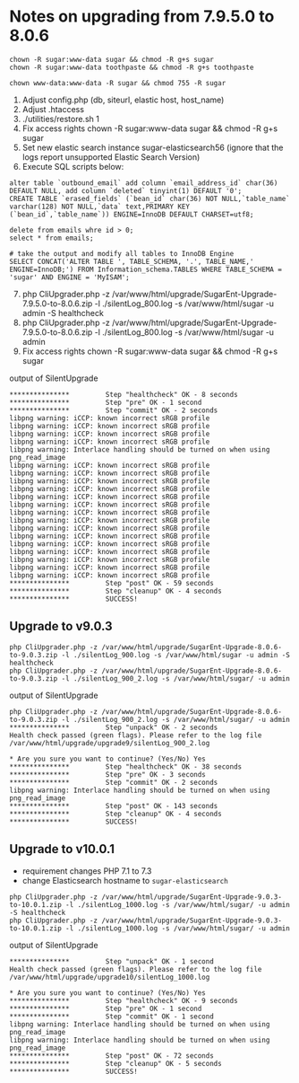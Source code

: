 # Notes on upgrading from 7.9.5.0 to 8.0.6

```
chown -R sugar:www-data sugar && chmod -R g+s sugar
chown -R sugar:www-data toothpaste && chmod -R g+s toothpaste

chown www-data:www-data -R sugar && chmod 755 -R sugar
```

1. Adjust config.php (db, siteurl, elastic host, host_name)
2. Adjust .htaccess
3. ./utilities/restore.sh 1
4. Fix access rights chown -R sugar:www-data sugar && chmod -R g+s sugar
5. Set new elastic search instance sugar-elasticsearch56 (ignore that the logs report unsupported Elastic Search Version)
6. Execute SQL scripts below:

```
alter table `outbound_email` add column `email_address_id` char(36) DEFAULT NULL, add column `deleted` tinyint(1) DEFAULT '0';
CREATE TABLE `erased_fields` (`bean_id` char(36) NOT NULL,`table_name` varchar(128) NOT NULL,`data` text,PRIMARY KEY (`bean_id`,`table_name`)) ENGINE=InnoDB DEFAULT CHARSET=utf8;

delete from emails whre id > 0;
select * from emails;

# take the output and modify all tables to InnoDB Engine
SELECT CONCAT('ALTER TABLE ', TABLE_SCHEMA, '.', TABLE_NAME,' ENGINE=InnoDB;') FROM Information_schema.TABLES WHERE TABLE_SCHEMA = 'sugar' AND ENGINE = 'MyISAM'; 
```

7. php CliUpgrader.php -z /var/www/html/upgrade/SugarEnt-Upgrade-7.9.5.0-to-8.0.6.zip -l ./silentLog_800.log -s /var/www/html/sugar -u admin -S healthcheck
8. php CliUpgrader.php -z /var/www/html/upgrade/SugarEnt-Upgrade-7.9.5.0-to-8.0.6.zip -l ./silentLog_800.log -s /var/www/html/sugar -u admin
9. Fix access rights chown -R sugar:www-data sugar && chmod -R g+s sugar



output of SilentUpgrade
```
***************         Step "healthcheck" OK - 8 seconds
***************         Step "pre" OK - 1 second
***************         Step "commit" OK - 2 seconds
libpng warning: iCCP: known incorrect sRGB profile
libpng warning: iCCP: known incorrect sRGB profile
libpng warning: iCCP: known incorrect sRGB profile
libpng warning: iCCP: known incorrect sRGB profile
libpng warning: Interlace handling should be turned on when using png_read_image
libpng warning: iCCP: known incorrect sRGB profile
libpng warning: iCCP: known incorrect sRGB profile
libpng warning: iCCP: known incorrect sRGB profile
libpng warning: iCCP: known incorrect sRGB profile
libpng warning: iCCP: known incorrect sRGB profile
libpng warning: iCCP: known incorrect sRGB profile
libpng warning: iCCP: known incorrect sRGB profile
libpng warning: iCCP: known incorrect sRGB profile
libpng warning: iCCP: known incorrect sRGB profile
libpng warning: iCCP: known incorrect sRGB profile
libpng warning: iCCP: known incorrect sRGB profile
libpng warning: iCCP: known incorrect sRGB profile
libpng warning: iCCP: known incorrect sRGB profile
libpng warning: iCCP: known incorrect sRGB profile
libpng warning: iCCP: known incorrect sRGB profile
***************         Step "post" OK - 59 seconds
***************         Step "cleanup" OK - 4 seconds
***************         SUCCESS!
```


## Upgrade to v9.0.3

```
php CliUpgrader.php -z /var/www/html/upgrade/SugarEnt-Upgrade-8.0.6-to-9.0.3.zip -l ./silentLog_900.log -s /var/www/html/sugar -u admin -S healthcheck
php CliUpgrader.php -z /var/www/html/upgrade/SugarEnt-Upgrade-8.0.6-to-9.0.3.zip -l ./silentLog_900_2.log -s /var/www/html/sugar/ -u admin  
``` 

output of SilentUpgrade
```
php CliUpgrader.php -z /var/www/html/upgrade/SugarEnt-Upgrade-8.0.6-to-9.0.3.zip -l ./silentLog_900_2.log -s /var/www/html/sugar/ -u admin                
***************         Step "unpack" OK - 2 seconds
Health check passed (green flags). Please refer to the log file /var/www/html/upgrade/upgrade9/silentLog_900_2.log

* Are you sure you want to continue? (Yes/No) Yes
***************         Step "healthcheck" OK - 38 seconds
***************         Step "pre" OK - 3 seconds
***************         Step "commit" OK - 2 seconds
libpng warning: Interlace handling should be turned on when using png_read_image
***************         Step "post" OK - 143 seconds
***************         Step "cleanup" OK - 4 seconds
***************         SUCCESS!
```

## Upgrade to v10.0.1

* requirement changes PHP 7.1 to 7.3
* change Elasticsearch hostname to `sugar-elasticsearch`

```
php CliUpgrader.php -z /var/www/html/upgrade/SugarEnt-Upgrade-9.0.3-to-10.0.1.zip -l ./silentLog_1000.log -s /var/www/html/sugar/ -u admin -S healthcheck
php CliUpgrader.php -z /var/www/html/upgrade/SugarEnt-Upgrade-9.0.3-to-10.0.1.zip -l ./silentLog_1000.log -s /var/www/html/sugar/ -u admin

```

output of SilentUpgrade
```
***************         Step "unpack" OK - 1 second
Health check passed (green flags). Please refer to the log file /var/www/html/upgrade/upgrade10/silentLog_1000.log

* Are you sure you want to continue? (Yes/No) Yes
***************         Step "healthcheck" OK - 9 seconds
***************         Step "pre" OK - 1 second
***************         Step "commit" OK - 1 second
libpng warning: Interlace handling should be turned on when using png_read_image
libpng warning: Interlace handling should be turned on when using png_read_image
***************         Step "post" OK - 72 seconds
***************         Step "cleanup" OK - 5 seconds
***************         SUCCESS!

```